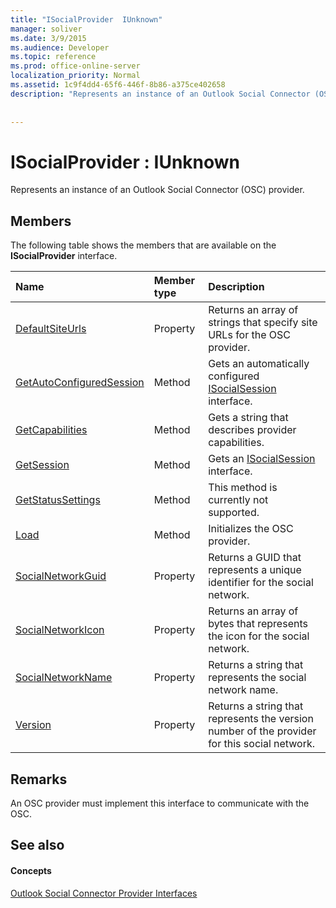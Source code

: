 ```yaml
---
title: "ISocialProvider  IUnknown"
manager: soliver
ms.date: 3/9/2015
ms.audience: Developer
ms.topic: reference
ms.prod: office-online-server
localization_priority: Normal
ms.assetid: 1c9f4dd4-65f6-446f-8b86-a375ce402658
description: "Represents an instance of an Outlook Social Connector (OSC) provider."
 
 
---
```


# ISocialProvider : IUnknown

Represents an instance of an Outlook Social Connector (OSC) provider.
  
## Members

The following table shows the members that are available on the **ISocialProvider** interface. 
  
|**Name**|**Member type**|**Description**|
|:-----|:-----|:-----|
|[DefaultSiteUrls](isocialprovider-defaultsiteurls.md) <br/> |Property  <br/> |Returns an array of strings that specify site URLs for the OSC provider.  <br/> |
|[GetAutoConfiguredSession](isocialprovider-getautoconfiguredsession.md) <br/> |Method  <br/> |Gets an automatically configured [ISocialSession](isocialsessioniunknown.md) interface.  <br/> |
|[GetCapabilities](isocialprovider-getcapabilities.md) <br/> |Method  <br/> |Gets a string that describes provider capabilities.  <br/> |
|[GetSession](isocialprovider-getsession.md) <br/> |Method  <br/> |Gets an [ISocialSession](isocialsessioniunknown.md) interface.  <br/> |
|[GetStatusSettings](isocialprovider-getstatussettings.md) <br/> |Method  <br/> |This method is currently not supported.  <br/> |
|[Load](isocialprovider-load.md) <br/> |Method  <br/> |Initializes the OSC provider.  <br/> |
|[SocialNetworkGuid](isocialprovider-socialnetworkguid.md) <br/> |Property  <br/> |Returns a GUID that represents a unique identifier for the social network.  <br/> |
|[SocialNetworkIcon](isocialprovider-socialnetworkicon.md) <br/> |Property  <br/> |Returns an array of bytes that represents the icon for the social network.  <br/> |
|[SocialNetworkName](isocialprovider-socialnetworkname.md) <br/> |Property  <br/> |Returns a string that represents the social network name.  <br/> |
|[Version](isocialprovider-version.md) <br/> |Property  <br/> |Returns a string that represents the version number of the provider for this social network.  <br/> |
   
## Remarks

An OSC provider must implement this interface to communicate with the OSC.
  
## See also

#### Concepts

[Outlook Social Connector Provider Interfaces](outlook-social-connector-provider-interfaces.md)

